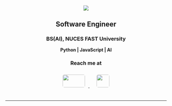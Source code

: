 <h1 align="center">
  <img src="https://readme-typing-svg.herokuapp.com/?font=Righteous&size=35&center=true&vCenter=true&width=500&height=70&duration=3000&lines=Hi+There!+👋;+I'm+Ahmed+Umer+Siddiqui!;" />
</h1>

<h2 align="center"><strong> Software Engineer </strong></h2> 
<h3 align="center"><strong> BS(AI), NUCES FAST University </strong></h3>


<div align="center">
  <strong>Python | JavaScript | AI</strong> 
</div>


<div align="center">
  <h3>Reach me at</h3>
  <a href="https://mail.google.com/mail/?view=cm&to=ahmedumersiddiqui18@gmail.com&su=Your%20Subject&body=Your%20Message">
    <img src="https://logos-world.net/wp-content/uploads/2020/11/Gmail-Logo.png" style="width:70px; height:40px; margin:10px; border-radius:5px;" />

  </a>
  &nbsp;&nbsp;
  <a href="https://www.linkedin.com/in/ahmedumersiddiqui/" target="_blank">
    <img src="https://www.freepnglogos.com/uploads/official-linkedin-logo----17.png" style="width:40px; height:40px; margin:10px; border-radius:5px;"/>
  </a>
</div>

<br/>

<hr/>



